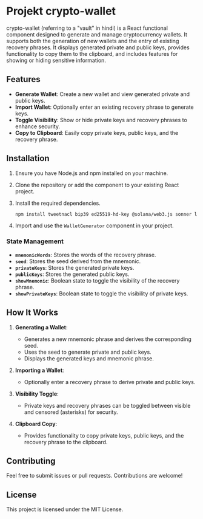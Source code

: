 # Projekt crypto-wallet

crypto-wallet (referring to a "vault" in hindi) is a React functional component designed to generate and manage cryptocurrency wallets. It supports both the generation of new wallets and the entry of existing recovery phrases. It displays generated private and public keys, provides functionality to copy them to the clipboard, and includes features for showing or hiding sensitive information.

## Features

- **Generate Wallet**: Create a new wallet and view generated private and public keys.
- **Import Wallet**: Optionally enter an existing recovery phrase to generate keys.
- **Toggle Visibility**: Show or hide private keys and recovery phrases to enhance security.
- **Copy to Clipboard**: Easily copy private keys, public keys, and the recovery phrase.

## Installation

1. Ensure you have Node.js and npm installed on your machine.
2. Clone the repository or add the component to your existing React project.
3. Install the required dependencies.

   ```bash
   npm install tweetnacl bip39 ed25519-hd-key @solana/web3.js sonner lucide-react
   ```

4. Import and use the `WalletGenerator` component in your project.

### State Management

- **`mnemonicWords`**: Stores the words of the recovery phrase.
- **`seed`**: Stores the seed derived from the mnemonic.
- **`privateKeys`**: Stores the generated private keys.
- **`publicKeys`**: Stores the generated public keys.
- **`showMnemonic`**: Boolean state to toggle the visibility of the recovery phrase.
- **`showPrivateKeys`**: Boolean state to toggle the visibility of private keys.

## How It Works

1. **Generating a Wallet**:

   - Generates a new mnemonic phrase and derives the corresponding seed.
   - Uses the seed to generate private and public keys.
   - Displays the generated keys and mnemonic phrase.

2. **Importing a Wallet**:

   - Optionally enter a recovery phrase to derive private and public keys.

3. **Visibility Toggle**:

   - Private keys and recovery phrases can be toggled between visible and censored (asterisks) for security.

4. **Clipboard Copy**:
   - Provides functionality to copy private keys, public keys, and the recovery phrase to the clipboard.

## Contributing

Feel free to submit issues or pull requests. Contributions are welcome!

## License

This project is licensed under the MIT License.
